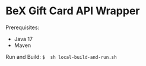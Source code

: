 # BeX Gift Card API Wrapper

Prerequisites:
 * Java 17
 * Maven

Run and Build: `$  sh local-build-and-run.sh`